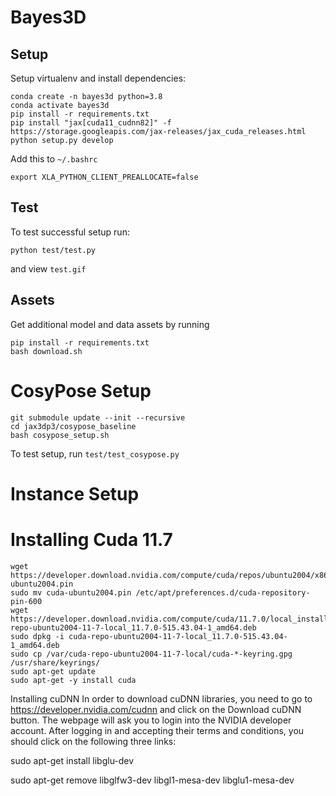# Bayes3D


## Setup

Setup virtualenv and install dependencies:
```
conda create -n bayes3d python=3.8
conda activate bayes3d
pip install -r requirements.txt
pip install "jax[cuda11_cudnn82]" -f https://storage.googleapis.com/jax-releases/jax_cuda_releases.html
python setup.py develop
```

Add this to `~/.bashrc`
```
export XLA_PYTHON_CLIENT_PREALLOCATE=false
```

## Test

To test successful setup run:
```
python test/test.py
```
and view `test.gif`

## Assets

Get additional model and data assets by running
```
pip install -r requirements.txt
bash download.sh
```

<!-- ```
sudo apt install libeigen3-dev
sudo ln -s /usr/include/eigen3/Eigen /usr/include/Eigen -->


# CosyPose Setup

```
git submodule update --init --recursive
cd jax3dp3/cosypose_baseline
bash cosypose_setup.sh
```

To test setup, run `test/test_cosypose.py`


# Instance Setup

# Installing Cuda 11.7

```
wget https://developer.download.nvidia.com/compute/cuda/repos/ubuntu2004/x86_64/cuda-ubuntu2004.pin
sudo mv cuda-ubuntu2004.pin /etc/apt/preferences.d/cuda-repository-pin-600
wget https://developer.download.nvidia.com/compute/cuda/11.7.0/local_installers/cuda-repo-ubuntu2004-11-7-local_11.7.0-515.43.04-1_amd64.deb
sudo dpkg -i cuda-repo-ubuntu2004-11-7-local_11.7.0-515.43.04-1_amd64.deb
sudo cp /var/cuda-repo-ubuntu2004-11-7-local/cuda-*-keyring.gpg /usr/share/keyrings/
sudo apt-get update
sudo apt-get -y install cuda
```


Installing cuDNN
In order to download cuDNN libraries, you need to go to https://developer.nvidia.com/cudnn and click on the Download cuDNN button. The webpage will ask you to login into the NVIDIA developer account. After logging in and accepting their terms and conditions, you should click on the following three links:

sudo apt-get install libglu-dev

sudo apt-get remove libglfw3-dev libgl1-mesa-dev libglu1-mesa-dev

